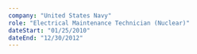 ```yaml
---
company: "United States Navy"
role: "Electrical Maintenance Technician (Nuclear)"
dateStart: "01/25/2010"
dateEnd: "12/30/2012"
---
```

